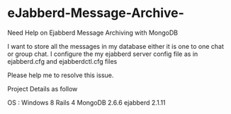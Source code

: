 # eJabberd-Message-Archive-
Need Help on Ejabberd Message Archiving with MongoDB

I want to store all the messages in my database either it is one to one chat or group chat.
I configure the my ejabberd server config file as in ejabberd.cfg and ejabberdctl.cfg files

Please help me to resolve this issue.

Project Details as follow

OS : Windows 8
Rails 4
MongoDB 2.6.6
ejabberd 2.1.11

